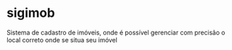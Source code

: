 # sigimob
Sistema de cadastro de imóveis, onde é possível gerenciar com precisão o local correto onde se situa seu imóvel
